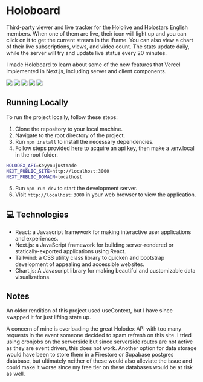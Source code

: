# Holoboard

Third-party viewer and live tracker for the Hololive and Holostars English members. When one of them are live, their icon will light up and you can click on it to get the current stream in the iframe. You can also view a chart of their live subscriptions, views, and video count. The stats update daily, while the server will try and update live status every 20 minutes.

I made Holoboard to learn about some of the new features that Vercel implemented in Next.js, including server and client components.

<img src="https://img.shields.io/badge/typescript-%23007ACC.svg?style=for-the-badge&logo=typescript&logoColor=white"> <img src="https://img.shields.io/badge/tailwindcss-%2338B2AC.svg?style=for-the-badge&logo=tailwind-css&logoColor=white"> <img src="https://img.shields.io/badge/Next-black?style=for-the-badge&logo=next.js&logoColor=white"> <img src="https://img.shields.io/badge/react-%2320232a.svg?style=for-the-badge&logo=react&logoColor=%2361DAFB"> <img src="https://img.shields.io/badge/chart.js-F5788D.svg?style=for-the-badge&logo=chart.js&logoColor=white">

## Running Locally

To run the project locally, follow these steps:

1. Clone the repository to your local machine.
2. Navigate to the root directory of the project.
3. Run `npm install` to install the necessary dependencies.
4. Follow steps provided [here](https://docs.holodex.net/docs/holodex/ZG9jOjQ2Nzk1-getting-started) to acquire an api key, then make a .env.local in the root folder.
```sh
HOLODEX_API=Keyyoujustmade
NEXT_PUBLIC_SITE=http://localhost:3000
NEXT_PUBLIC_DOMAIN=localhost
```
5. Run `npm run dev` to start the development server.
6. Visit `http://localhost:3000` in your web browser to view the application.

## 💻 Technologies

- React: a Javascript framework for making interactive user applications and experiences.
- Next.js: a JavaScript framework for building server-rendered or statically-exported applications using React.
- Tailwind: a CSS utility class library to quicken and bootstrap development of appealing and accessible websites.
- Chart.js: A Javascript library for making beautiful and customizable data visualizations.

## Notes

An older rendition of this project used useContext, but I have since swapped it for just lifting state up.

A concern of mine is overloading the great Holodex API with too many requests in the event someone decided to spam refresh on this site. I tried using cronjobs on the serverside but since serverside routes are not active as they are event driven, this does not work. Another option for data storage would have been to store them in a Firestore or Supabase postgres database, but ultimately neither of these would also alleviate the issue and could make it worse since my free tier on these databases would be at risk as well.
